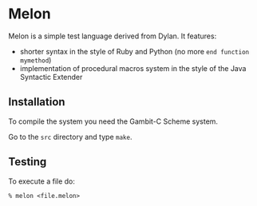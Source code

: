 # Melon

Melon is a simple test language derived from Dylan. It features:

* shorter syntax in the style of Ruby and Python (no more `end function mymethod`)
* implementation of procedural macros system in the style of the Java Syntactic Extender

## Installation

To compile the system you need the Gambit-C Scheme system.

Go to the `src` directory and type `make`.

## Testing

To execute a file do:

    % melon <file.melon>



